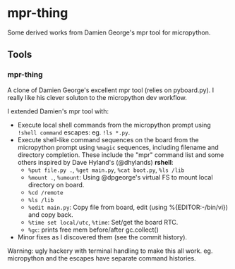 # mpr-thing
Some derived works from Damien George's mpr tool for micropython.

## Tools

### mpr-thing

A clone of Damien George's excellent mpr tool (relies on pyboard.py). 
I really like his clever soluton to the micropython dev workflow.

I extended Damien's mpr tool with:
- Execute local shell commands from the micropython prompt using `!shell command` escapes: eg. `!ls *.py`.
- Execute shell-like command sequences on the board from the micropython prompt using `%magic` sequences, 
  including filename and directory completion. These include the "mpr" command list and some others inspired
  by Dave Hyland's (@dhylands) **rshell**:
  - `%put file.py .`, `%get main.py`, `%cat boot.py`, `%ls /lib`
  - `%mount .`, `%umount`: Using @dpgeorge's virtual FS to mount local directory on board.
  - `%cd /remote`
  - `%ls /lib`
  - `%edit main.py`: Copy file from board, edit (using %{EDITOR:-/bin/vi}) and copy back.
  - `%time set local/utc`, `%time`: Set/get the board RTC.
  - `%gc`: prints free mem before/after gc.collect()
- Minor fixes as I discovered them (see the commit history).

Warning: ugly hackery with terminal handling to make this all work. eg. micropython and the escapes have 
separate command histories.
